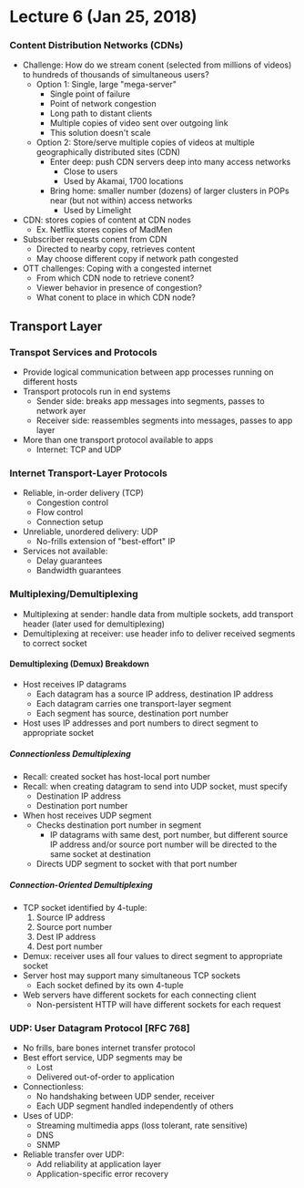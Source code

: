 # Lecture 6 (Jan 25, 2018)
### Content Distribution Networks (CDNs)
* Challenge: How do we stream conent (selected from millions of videos) to hundreds of thousands of simultaneous users?
  * Option 1: Single, large "mega-server"
    * Single point of failure
    * Point of network congestion
    * Long path to distant clients
    * Multiple copies of video sent over outgoing link
    * This solution doesn't scale
  * Option 2: Store/serve multiple copies of videos at multiple geographically distributed sites (CDN)
    * Enter deep: push CDN servers deep into many access networks
      * Close to users
      * Used by Akamai, 1700 locations
    * Bring home: smaller number (dozens) of larger clusters in POPs near (but not within) access networks
      * Used by Limelight
* CDN: stores copies of content at CDN nodes
  * Ex. Netflix stores copies of MadMen
* Subscriber requests conent from CDN
  * Directed to nearby copy, retrieves content
  * May choose different copy if network path congested
* OTT challenges: Coping with a congested internet
  * From which CDN node to retrieve conent?
  * Viewer behavior in presence of congestion?
  * What conent to place in which CDN node?
## Transport Layer
### Transpot Services and Protocols
* Provide logical communication between app processes running on different hosts
* Transport protocols run in end systems
  * Sender side: breaks app messages into segments, passes to network ayer
  * Receiver side: reassembles segments into messages, passes to app layer
* More than one transport protocol available to apps
  * Internet: TCP and UDP
### Internet Transport-Layer Protocols
* Reliable, in-order delivery (TCP)
  * Congestion control
  * Flow control
  * Connection setup
* Unreliable, unordered delivery: UDP
  * No-frills extension of "best-effort" IP
* Services not available:
  * Delay guarantees
  * Bandwidth guarantees
### Multiplexing/Demultiplexing
* Multiplexing at sender: handle data from multiple sockets, add transport header (later used for demultiplexing)
* Demultiplexing at receiver: use header info to deliver received segments to correct socket
#### Demultiplexing (Demux) Breakdown
* Host receives IP datagrams
  * Each datagram has a source IP address, destination IP address
  * Each datagram carries one transport-layer segment
  * Each segment has source, destination port number
* Host uses IP addresses and port numbers to direct segment to appropriate socket
##### Connectionless Demultiplexing
* Recall: created socket has host-local port number
* Recall: when creating datagram to send into UDP socket, must specify
  * Destination IP address
  * Destination port number
* When host receives UDP segment
  * Checks destination port number in segment
    * IP datagrams with same dest, port number, but different source IP address and/or source port number will be directed to the same socket at destination
  * Directs UDP segment to socket with that port number
##### Connection-Oriented Demultiplexing
* TCP socket identified by 4-tuple:
  1. Source IP address
  2. Source port number
  3. Dest IP address
  4. Dest port number
* Demux: receiver uses all four values to direct segment to appropriate socket
* Server host may support many simultaneous TCP sockets
  * Each socket defined by its own 4-tuple
* Web servers have different sockets for each connecting client
  * Non-persistent HTTP will have different sockets for each request
### UDP: User Datagram Protocol [RFC 768]
* No frills, bare bones internet transfer protocol
* Best effort service, UDP segments may be
  * Lost
  * Delivered out-of-order to application
* Connectionless: 
  * No handshaking between UDP sender, receiver
  * Each UDP segment handled independently of others
* Uses of UDP:
  * Streaming multimedia apps (loss tolerant, rate sensitive)
  * DNS
  * SNMP
* Reliable transfer over UDP:
  * Add reliability at application layer
  * Application-specific error recovery
